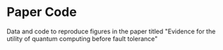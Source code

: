 # Paper Code
Data and code to reproduce figures in the paper titled "Evidence for the utility of quantum computing before fault tolerance"


